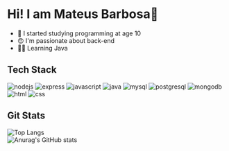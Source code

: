 # Hi! I am Mateus Barbosa👋

- 🥴 I started studying programming at age 10
- 😍 I'm passionate about back-end
- 😵‍💫 Learning Java

## Tech Stack

![nodejs](	https://img.shields.io/badge/Node.js-43853D?style=for-the-badge&logo=node.js&logoColor=white)
![express](https://img.shields.io/badge/Express.js-404D59?style=for-the-badge)
![javascript](https://img.shields.io/badge/JavaScript-323330?style=for-the-badge&logo=javascript&logoColor=F7DF1E)
![java](https://img.shields.io/badge/Java-ED8B00?style=for-the-badge&logo=openjdk&logoColor=white)
![mysql](https://img.shields.io/badge/MySQL-00000F?style=for-the-badge&logo=mysql&logoColor=white)
![postgresql](https://img.shields.io/badge/PostgreSQL-316192?style=for-the-badge&logo=postgresql&logoColor=white)
![mongodb](	https://img.shields.io/badge/MongoDB-4EA94B?style=for-the-badge&logo=mongodb&logoColor=white)
![html](https://img.shields.io/badge/HTML5-E34F26?style=for-the-badge&logo=html5&logoColor=white)
![css](https://img.shields.io/badge/CSS3-1572B6?style=for-the-badge&logo=css3&logoColor=white)

## Git Stats

![Top Langs](https://github-readme-stats.vercel.app/api/top-langs/?username=MateusBarbosa1&layout=compact&theme=github_dark)   
![Anurag's GitHub stats](https://github-readme-stats.vercel.app/api?username=MateusBarbosa1&show_icons=true&theme=github_dark)   
